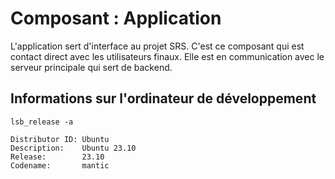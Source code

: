 # Composant : Application

L'application sert d'interface au projet SRS. C'est ce composant qui est contact direct avec les utilisateurs finaux. Elle est en communication avec le serveur principale qui sert de backend.

## Informations sur l'ordinateur de développement
`lsb_release -a `
```
Distributor ID: Ubuntu
Description:    Ubuntu 23.10
Release:        23.10
Codename:       mantic
```

